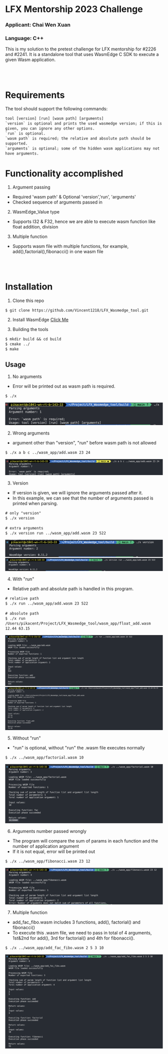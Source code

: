# LFX Mentorship 2023 Challenge

### Applicant: Chai Wen Xuan

### Language: C++

This is my solution to the pretest challenge for LFX mentorship for #2226 and #2241.
It is a standalone tool that uses WasmEdge C SDK to execute a given Wasm application.

<br/><br/>

# Requirements

The tool should support the following commands:

```
tool [version] [run] [wasm path] [arguments]
`version` is optional and prints the used wasmedge version; if this is given, you can ignore any other options.
`run` is optional.
`wasm path` is required; the relative and absolute path should be supported.
`arguments` is optional; some of the hidden wasm applications may not have arguments.
```

# Functionality accomplished

1. Argument passing

- Required 'wasm path' & Optional 'version','run', 'arguments'
- Checked sequence of arguments passed in

2. WasmEdge_Value type

- Supports I32 & F32, hence we are able to execute wasm function like float addition, division

3. Multiple function

- Supports wasm file with multiple functions, for example, add(),factorial(),fibonacci() in one wasm file

<br/><br/>

# Installation

1. Clone this repo

```
$ git clone https://github.com/Vincent1218/LFX_Wasmedge_tool.git
```

2. Install WasmEdge [Click Me](https://wasmedge.org/book/en/quick_start/install.html)

3. Building the tools

```
$ mkdir build && cd build
$ cmake ../
$ make
```

## Usage

1. No arguments

- Error will be printed out as wasm path is required.

```
$ ./x
```

![1](/static/1.png)

2. Wrong arguments

- argument other than "version", "run" before wasm path is not allowed

```
$ ./x a b c ../wasm_app/add.wasm 23 24
```

![9](/static/9.png)

3. Version

- If version is given, we will ignore the arguments passed after it.
- In this example, we can see that the number of arguments passed is printed when parsing.

```
# only "version"
$ ./x version

# extra arguments
$ ./x version run ../wasm_app/add.wasm 23 522
```

![2](/static/2.png)
![8](/static/8.png)

4. With "run"

- Relative path and absolute path is handled in this program.

```
# relative path
$ ./x run ../wasm_app/add.wasm 23 522

# absolute path
$ ./x run /Users/pikacent/Project/LFX_Wasmedge_tool/wasm_app/float_add.wasm 12.44 63.15
```

![3](/static/3.png)
![4](/static/4.png)

5. Without "run"

- "run" is optional, without "run" the .wasm file executes normally

```
$ ./x ../wasm_app/factorial.wasm 10
```

![5](/static/5.png)

6. Arguments number passed wrongly

- The program will compare the sum of params in each function and the number of application argument
- If it is not equal, error will be printed out

```
$ ./x ../wasm_app/fibonacci.wasm 23 12
```

![6](/static/6.png)

7. Multiple function

- add_fac_fibo.wasm includes 3 functions, add(), factorial() and fibonacci()
- To execute this .wasm file, we need to pass in total of 4 arguments, 1st&2nd for add(), 3rd for factorial() and 4th for fibonacci().

```
$ ./x ../wasm_app/add_fac_fibo.wasm 2 5 3 10
```

![7](/static/7.png)
